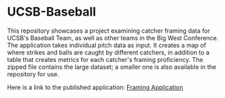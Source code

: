 # UCSB-Baseball

This repository showcases a project examining catcher framing data for UCSB's Baseball Team, as well as other teams in the Big West Conference. The application takes individual pitch data as input. It creates a map of where strikes and balls are caught by different catchers, in addition to a table that creates metrics for each catcher's framing proficiency. The zipped file contains the large dataset; a smaller one is also available in the repository for use. 

Here is a link to the published application: [Framing Application](https://keydibs.shinyapps.io/framing_ucsb/)
